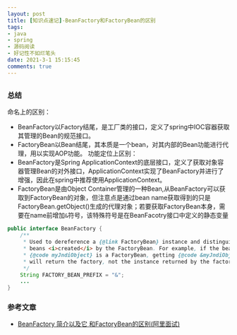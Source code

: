 ```yaml
---
layout: post
title: [知识点速记]-BeanFactory和FactoryBean的区别
tags:
- java
- spring
- 源码阅读
- 好记性不如烂笔头
date: 2021-3-1 15:15:45
comments: true
---
```


## 
### 总结
命名上的区别：
* BeanFactory以Factory结尾，是工厂类的接口，定义了spring中IOC容器获取其管理的Bean的规范接口。
* FactoryBean以Bean结尾，其本质是一个bean，对其内部的Bean功能进行代理，用以实现AOP功能。
功能定位上区别：
* BeanFactory是Spring ApplicationContext的底层接口，定义了获取对象容器管理Bean的对外接口，ApplicationContext实现了BeanFactory并进行了增强，因此在spring中推荐使用ApplicationContext。
* FactoryBean是由Object Container管理的一种Bean,从BeanFactory可以获取到FactoryBean的对象，但注意点是通过bean name获取得到的只是FactoryBean.getObject()生成的代理对象；若要获取FactoryBean本身，需要在name前增加`&`符号，该特殊符号是在BeanFacotry接口中定义的静态变量
```java
public interface BeanFactory {
	/**
	 * Used to dereference a {@link FactoryBean} instance and distinguish it from
	 * beans <i>created</i> by the FactoryBean. For example, if the bean named
	 * {@code myJndiObject} is a FactoryBean, getting {@code &myJndiObject}
	 * will return the factory, not the instance returned by the factory.
	 */
	String FACTORY_BEAN_PREFIX = "&";
    ...
}
```
### 参考文章
* [BeanFactory 简介以及它 和FactoryBean的区别(阿里面试)](https://www.cnblogs.com/aspirant/p/9082858.html)